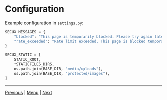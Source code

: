# Configuration

Example configuration in `settings.py`:

```python
SECUX_MESSAGES = {
    "blocked": "This page is temporarily blocked. Please try again later.",
    "rate_exceeded": "Rate limit exceeded. This page is blocked temporarily.",
}

SECUX_STATIC = [
    STATIC_ROOT,
    *STATICFILES_DIRS,
    os.path.join(BASE_DIR, "media/uploads"),
    os.path.join(BASE_DIR, "protected/images"),
]
```


---

[Previous](usage.md) | [Menu](index.md) | [Next](contributing.md)

